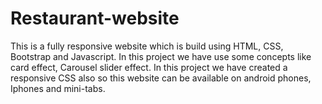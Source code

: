 # Restaurant-website
This is a fully responsive website which is build using HTML, CSS, Bootstrap and Javascript. In this project we have use some concepts like card effect,  Carousel slider effect. In this project we have created a responsive CSS also so this website can be available on android phones, Iphones and mini-tabs. 
